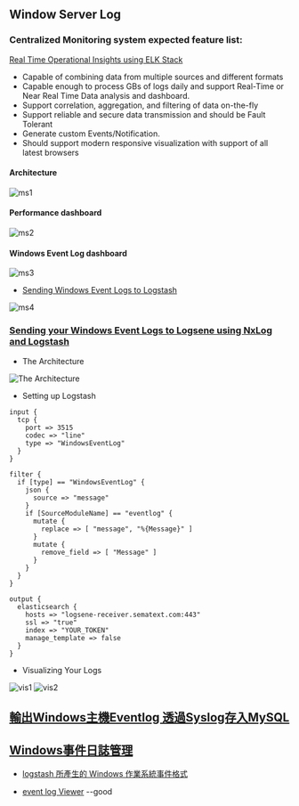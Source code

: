 ## Window Server Log 


### Centralized Monitoring system expected feature list:

 [Real Time Operational Insights using ELK Stack](http://www.hcltech.com/blogs/real-time-operational-insights-using-elk-stack)

- Capable of combining data from multiple sources and different formats
- Capable enough to process GBs of logs daily and support Real-Time or Near Real Time Data analysis and dashboard.
- Support correlation, aggregation, and filtering of data on-the-fly
- Support reliable and secure data transmission and should be Fault Tolerant
- Generate custom Events/Notification.
- Should support modern responsive visualization with support of all latest browsers

#### Architecture

![ms1](http://www.hcltech.com/sites/default/files/images/elk_stack.png)

#### Performance dashboard

![ms2](http://www.hcltech.com/sites/default/files/images/image3.jpg)

#### Windows Event Log  dashboard

![ms3](http://www.hcltech.com/sites/default/files/images/monitoring_dashboard.png)

- [Sending Windows Event Logs to Logstash](https://blog.rootshell.be/2015/08/24/sending-windows-event-logs-to-logstash/)

![ms4](https://blog.rootshell.be/wp-content/uploads/2015/07/eventlog-in-logstash.png)


### [Sending your Windows Event Logs to Logsene using NxLog and Logstash](https://sematext.com/blog/2016/02/01/sending-windows-event-logs-to-logsene-using-nxlog-and-logstash/)

- The Architecture

![The Architecture](https://sematext.com/wp-content/uploads/2016/01/nxlog-logstash-logsene-1024x381.png)

- Setting up Logstash

```
input {
  tcp {
    port => 3515
    codec => "line"
    type => "WindowsEventLog"
  }
}

filter {
  if [type] == "WindowsEventLog" {
    json {
      source => "message"
    }
    if [SourceModuleName] == "eventlog" {
      mutate {
        replace => [ "message", "%{Message}" ]
      }
      mutate {
        remove_field => [ "Message" ]
      }
    }
  }
}

output {
  elasticsearch {
    hosts => "logsene-receiver.sematext.com:443"
    ssl => "true"
    index => "YOUR_TOKEN"
    manage_template => false
  }
}
```

- Visualizing Your Logs

![vis1](https://sematext.com/wp-content/uploads/2016/01/live-tail-1024x405.png)
![vis2](https://sematext.com/wp-content/uploads/2016/01/dashboard-1024x400.png)



## [輸出Windows主機Eventlog 透過Syslog存入MySQL](http://www.netadmin.com.tw/article_content.aspx?sn=1602030005)


## [Windows事件日誌管理](http://www.manageengine.tw/Manageengine/products/eventlog/windows-event-log-management.html)

- [logstash 所產生的 Windows 作業系統事件格式](http://www.ibm.com/support/knowledgecenter/zh-tw/SSPFMY_1.3.3/com.ibm.scala.doc/extend/iwa_extend_windowsos_windowseventlog.html)


- [event log Viewer](http://www.lijyyh.com/2012/08/windows-windows-system-maintenance.html) --good
